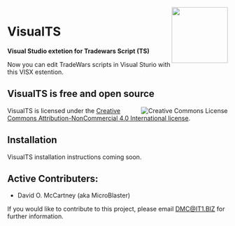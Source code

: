<img align="Right" width="128" height="128" src="https://github.com/MicroBlaster/TWXProxy/blob/master/Source/VisualTS/VisualTS.png" />

# VisualTS

**Visual Studio extetion for Tradewars Script (TS)**

Now you can edit TradeWars scripts in Visual Sturio with this VISX estention.

## VisualTS is free and open source

<a href="http://creativecommons.org/licenses/by-nc/4.0/"><img align="Right" alt="Creative Commons License" style="border-width:0" src="https://i.creativecommons.org/l/by-nc/4.0/88x31.png" /></a>

VisualTS is licensed under the [Creative Commons Attribution-NonCommercial 4.0 International license](https://creativecommons.org/licenses/by-nc/4.0/legalcode).

## Installation

VisualTS installation instructions coming soon.

## Active Contributers:

* David O. McCartney (aka MicroBlaster)

If you would like to contribute to this project, please email DMC@IT1.BIZ for further information.
